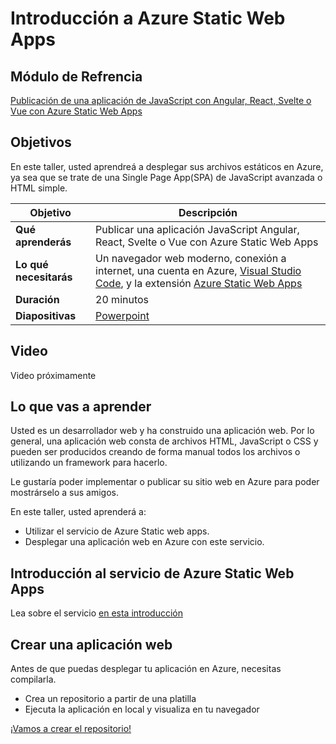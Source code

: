 # Introducción a Azure Static Web Apps

## Módulo de Refrencia

[Publicación de una aplicación de JavaScript con Angular, React, Svelte o Vue con Azure Static Web Apps](https://docs.microsoft.com/es-mx/learn/modules/publish-app-service-static-web-app-api/?WT.mc_id=academic-56895-chnoring)

## Objetivos

En este taller, usted aprendreá a desplegar sus archivos estáticos en Azure, ya sea que se trate de una Single Page App(SPA) de JavaScript avanzada o HTML simple.

| **Objetivo** | Descripción |
| ------------ | ----------- |
| **Qué aprenderás** | Publicar una aplicación JavaScript Angular, React, Svelte o Vue con Azure Static Web Apps |
| **Lo qué necesitarás** | Un navegador web moderno, conexión a internet, una cuenta en Azure, [Visual Studio Code](https://code.visualstudio.com/?WT.mc_id=academic-56895-chnoring), y la extensión [Azure Static Web Apps](https://marketplace.visualstudio.com/items?itemName=ms-azuretools.vscode-azurestaticwebapps&WT.mc_id=academic-56895-chnoring) |
| **Duración** | 20 minutos |
| **Diapositivas** | [Powerpoint](https://github.com/microsoft/workshop-library/blob/main/short/intro-static-web-apps/slides.pptx) |

## Video

Video próximamente

## Lo que vas a aprender

Usted es un desarrollador web y ha construido una aplicación web. Por lo general, una aplicación web consta de archivos HTML, JavaScript o CSS y pueden ser producidos creando de forma manual todos los archivos o utilizando un framework para hacerlo.

Le gustaría poder implementar o publicar su sitio web en Azure para poder mostrárselo a sus amigos.

En este taller, usted aprenderá a:

- Utilizar el servicio de Azure Static web apps.
- Desplegar una aplicación web en Azure con este servicio.

## Introducción al servicio de Azure Static Web Apps

Lea sobre el servicio [en esta introducción](https://docs.microsoft.com/es-mx/learn/modules/publish-app-service-static-web-app-api/1-introduction?pivots=angular&WT.mc_id=academic-56895-chnoring)

## Crear una aplicación web

Antes de que puedas desplegar tu aplicación en Azure, necesitas compilarla.

- Crea un repositorio a partir de una platilla
- Ejecuta la aplicación en local y visualiza en tu navegador

[¡Vamos a crear el repositorio!](https://docs.microsoft.com/es-mx/learn/modules/publish-app-service-static-web-app-api/2-exercise-get-started?pivots=angular&WT.mc_id=academic-56895-chnoring)